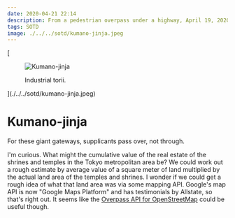 ```yaml
---
date: 2020-04-21 22:14
description: From a pedestrian overpass under a highway, April 19, 2020.
tags: SOTD
image: ./../../sotd/kumano-jinja.jpeg
---
```

[<figure>
<img src="./../../sotd/kumano-jinja.jpeg"
alt="Kumano-jinja"
/>  
<figcaption>Industrial torii.</figcaption>
</figure>](./../../sotd/kumano-jinja.jpeg)

# Kumano-jinja

For these giant gateways, supplicants pass over, not through.

I'm curious. What might the cumulative value of the real estate of the shrines and temples in the Tokyo metropolitan area be? We could work out a rough estimate by average value of a square meter of land multiplied by the actual land area of the temples and shrines. I wonder if we could get a rough idea of what that land area was via some mapping API. Google's map API is now "Google Maps Platform" and has testimonials by Allstate, so that's right out. It seems like the [Overpass API for OpenStreetMap](https://wiki.openstreetmap.org/wiki/Overpass_API) could be useful though. 
